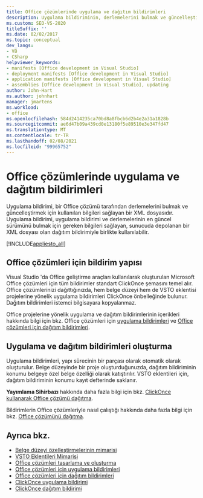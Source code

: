```yaml
---
title: Office çözümlerinde uygulama ve dağıtım bildirimleri
description: Uygulama bildiriminin, derlemelerini bulmak ve güncelleştirmek için bir Office çözümü tarafından kullanılan bilgileri sağlayan bir XML dosyası olduğunu öğrenin.
ms.custom: SEO-VS-2020
titleSuffix: ''
ms.date: 02/02/2017
ms.topic: conceptual
dev_langs:
- VB
- CSharp
helpviewer_keywords:
- manifests [Office development in Visual Studio]
- deployment manifests [Office development in Visual Studio]
- application manifests [Office development in Visual Studio]
- assemblies [Office development in Visual Studio], updating
author: John-Hart
ms.author: johnhart
manager: jmartens
ms.workload:
- office
ms.openlocfilehash: 584d2414235ca70bd8a8fbcb6d2b4e2a31a1828b
ms.sourcegitcommit: ae6d47b09a439cd0e13180f5e89510e3e347fd47
ms.translationtype: MT
ms.contentlocale: tr-TR
ms.lasthandoff: 02/08/2021
ms.locfileid: "99965752"
---
```

# <a name="application-and-deployment-manifests-in-office-solutions"></a>Office çözümlerinde uygulama ve dağıtım bildirimleri
  Uygulama bildirimi, bir Office çözümü tarafından derlemelerini bulmak ve güncelleştirmek için kullanılan bilgileri sağlayan bir XML dosyasıdır. Uygulama bildirimi, uygulama bildirimi ve derlemelerinin en güncel sürümünü bulmak için gereken bilgileri sağlayan, sunucuda depolanan bir XML dosyası olan dağıtım bildirimiyle birlikte kullanılabilir.

 [!INCLUDE[appliesto_all](../vsto/includes/appliesto-all-md.md)]

## <a name="manifest-structure-for-office-solutions"></a>Office çözümleri için bildirim yapısı
 Visual Studio 'da Office geliştirme araçları kullanılarak oluşturulan Microsoft Office çözümleri için tüm bildirimler standart ClickOnce şemasını temel alır. Office çözümlerinizi dağıttığınızda, hem belge düzeyi hem de VSTO eklentisi projelerine yönelik uygulama bildirimleri ClickOnce önbelleğinde bulunur. Dağıtım bildirimleri istemci bilgisayara kopyalanmaz.

 Office projelerine yönelik uygulama ve dağıtım bildirimlerinin içerikleri hakkında bilgi için bkz. Office çözümleri için [uygulama bildirimleri](../vsto/application-manifests-for-office-solutions.md) ve [Office çözümleri için dağıtım bildirimleri](../vsto/deployment-manifests-for-office-solutions.md).

## <a name="create-application-and-deployment-manifests"></a>Uygulama ve dağıtım bildirimleri oluşturma
 Uygulama bildirimleri, yapı sürecinin bir parçası olarak otomatik olarak oluşturulur. Belge düzeyinde bir proje oluşturduğunuzda, dağıtım bildiriminin konumu belgeye özel belge özelliği olarak katıştırılır. VSTO eklentileri için, dağıtım bildiriminin konumu kayıt defterinde saklanır.

 **Yayımlama Sihirbazı** hakkında daha fazla bilgi için bkz. [ClickOnce kullanarak Office çözümü dağıtma](../vsto/deploying-an-office-solution-by-using-clickonce.md).

 Bildirimlerin Office çözümleriyle nasıl çalıştığı hakkında daha fazla bilgi için bkz. [Office çözümünü dağıtma](../vsto/deploying-an-office-solution.md).

## <a name="see-also"></a>Ayrıca bkz.

- [Belge düzeyi özelleştirmelerinin mimarisi](../vsto/architecture-of-document-level-customizations.md)
- [VSTO Eklentileri Mimarisi](../vsto/architecture-of-vsto-add-ins.md)
- [Office çözümleri tasarlama ve oluşturma](../vsto/designing-and-creating-office-solutions.md)
- [Office çözümleri için uygulama bildirimleri](../vsto/application-manifests-for-office-solutions.md)
- [Office çözümleri için dağıtım bildirimleri](../vsto/deployment-manifests-for-office-solutions.md)
- [ClickOnce uygulama bildirimi](../deployment/clickonce-application-manifest.md)
- [ClickOnce dağıtım bildirimi](../deployment/clickonce-deployment-manifest.md)